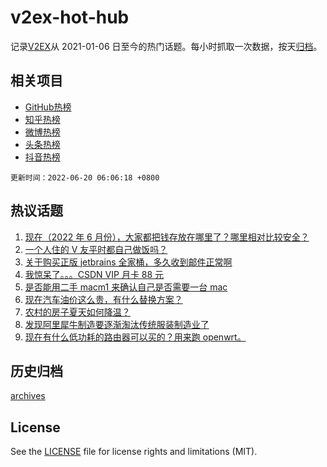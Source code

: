 # v2ex-hot-hub

 记录[V2EX](https://www.v2ex.com/)从 2021-01-06 日至今的热门话题。每小时抓取一次数据，按天[归档](archives)。
 
 ## 相关项目

- [GitHub热榜](https://github.com/snaildev/github-hot-hub)
- [知乎热榜](https://github.com/snaildev/zhihu-hot-hub)
- [微博热榜](https://github.com/snaildev/weibo-hot-hub)
- [头条热榜](https://github.com/snaildev/toutiao-hot-hub)
- [抖音热榜](https://github.com/snaildev/douyin-hot-hub)


 `更新时间：2022-06-20 06:06:18 +0800`

## 热议话题

1. [现在（2022 年 6 月份），大家都把钱存放在哪里了？哪里相对比较安全？](https://www.v2ex.com/t/860611)
1. [一个人住的 V 友平时都自己做饭吗？](https://www.v2ex.com/t/860649)
1. [关于购买正版 jetbrains 全家桶，多久收到邮件正常啊](https://www.v2ex.com/t/860643)
1. [我惊呆了。。。CSDN VIP 月卡 88 元](https://www.v2ex.com/t/860634)
1. [是否能用二手 macm1 来确认自己是否需要一台 mac](https://www.v2ex.com/t/860629)
1. [现在汽车油价这么贵，有什么替换方案？](https://www.v2ex.com/t/860677)
1. [农村的房子夏天如何降温？](https://www.v2ex.com/t/860657)
1. [发现阿里犀牛制造要逐渐淘汰传统服装制造业了](https://www.v2ex.com/t/860659)
1. [现在有什么低功耗的路由器可以买的？用来跑 openwrt。](https://www.v2ex.com/t/860680)

## 历史归档

[archives](archives)

## License

See the [LICENSE](LICENSE) file for license rights and limitations (MIT).
